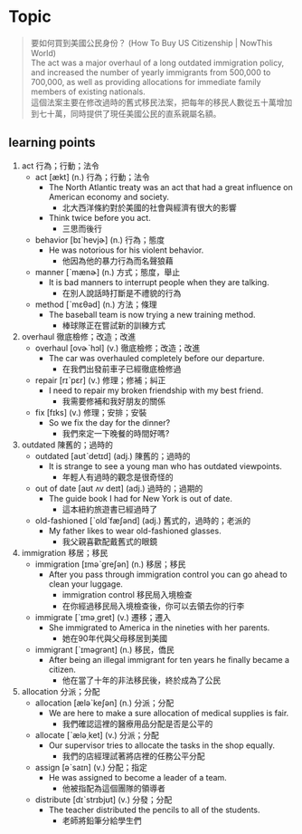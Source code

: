 # Topic

> 要如何買到美國公民身份？ (How To Buy US Citizenship | NowThis World)<br>
> The act was a major overhaul of a long outdated immigration policy, and increased the number of yearly immigrants from 500,000 to 700,000, as well as providing allocations for immediate family members of existing nationals.<br>
> 這個法案主要在修改過時的舊式移民法案，把每年的移民人數從五十萬增加到七十萬，同時提供了現任美國公民的直系親屬名額。<br>

## learning points
1. act  行為；行動；法令
    * act  [ækt]  (n.)  行為；行動；法令
        * The North Atlantic treaty was an act that had a great influence on American economy and society.
            - 北大西洋條約對於美國的社會與經濟有很大的影響
        * Think twice before you act.
            - 三思而後行
    * behavior  [bɪˋhevjɚ]  (n.)  行為；態度
        * He was notorious for his violent behavior.
            - 他因為他的暴力行為而名聲狼藉
    * manner  [ˋmænɚ]  (n.)  方式；態度，舉止
        * It is bad manners to interrupt people when they are talking.
            - 在別人說話時打斷是不禮貌的行為
    * method  [ˋmɛθəd]  (n.)  方法；條理
        * The baseball team is now trying a new training method.
            - 棒球隊正在嘗試新的訓練方式
2. overhaul  徹底檢修；改造；改進
    * overhaul  [ovɚˋhɔl]  (v.)  徹底檢修；改造；改進
        * The car was overhauled completely before our departure.
            - 在我們出發前車子已經徹底檢修過
    * repair  [rɪˋpɛr]  (v.)  修理；修補；糾正
        * I need to repair my broken friendship with my best friend.
            - 我需要修補和我好朋友的關係
    * fix  [fɪks]  (v.)  修理；安排；安裝
        * So we fix the day for the dinner?
            - 我們來定一下晚餐的時間好嗎?
3. outdated  陳舊的；過時的
    * outdated  [aʊtˋdetɪd]  (adj.)  陳舊的；過時的
        * It is strange to see a young man who has outdated viewpoints.
            - 年輕人有過時的觀念是很奇怪的
    * out of date  [aʊt ʌv deɪt]  (adj.)  過時的；過期的
        * The guide book I had for New York is out of date.
            - 這本紐約旅遊書已經過時了
    * old-fashioned  [ˋoldˋfæʃənd]  (adj.)  舊式的，過時的；老派的
        * My father likes to wear old-fashioned glasses.
            - 我父親喜歡配戴舊式的眼鏡
4. immigration  移居；移民
    * immigration  [ɪməˋgreʃən]  (n.)  移居；移民
        * After you pass through immigration control you can go ahead to clean your luggage.
            - immigration control 移民局入境檢查
            - 在你經過移民局入境檢查後，你可以去領去你的行李
    * immigrate  [ˋɪmə͵gret]  (v.)  遷移；遷入
        * She immigrated to America in the nineties with her parents.
            - 她在90年代與父母移居到美國
    * immigrant  [ˋɪməgrənt]  (n.)  移民，僑民
        * After being an illegal immigrant for ten years he finally became a citizen.
            - 他在當了十年的非法移民後，終於成為了公民
5. allocation  分派；分配
    * allocation  [æləˋkeʃən]  (n.)  分派；分配
        * We are here to make a sure allocation of medical supplies is fair.
            - 我們確認這裡的醫療用品分配是否是公平的
    * allocate  [ˋælə͵ket]  (v.)  分派；分配
        * Our supervisor tries to allocate the tasks in the shop equally.
            - 我們的店經理試著將店裡的任務公平分配
    * assign  [əˋsaɪn]  (v.)  分配；指定
        * He was assigned to become a leader of a team.
            - 他被指配為這個團隊的領導者
    * distribute  [dɪˋstrɪbjʊt]  (v.)  分發；分配
        * The teacher distributed the pencils to all of the students.
            - 老師將鉛筆分給學生們